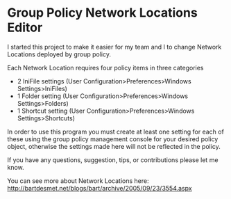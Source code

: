 # Group Policy Network Locations Editor

I started this project to make it easier for my team and I to change Network Locations deployed by group policy.

Each Network Location requires four policy items in three categories
- 2 IniFile settings (User Configuration>Preferences>Windows Settings>IniFiles)
- 1 Folder setting (User Configuration>Preferences>Windows Settings>Folders)
- 1 Shortcut setting (User Configuration>Preferences>Windows Settings>Shortcuts)

In order to use this program you must create at least one setting for each of these using the group policy management console for your desired policy object, otherwise the settings made here will not be reflected in the policy.


If you have any questions, suggestion, tips, or contributions please let me know.

You can see more about Network Locations here: http://bartdesmet.net/blogs/bart/archive/2005/09/23/3554.aspx
